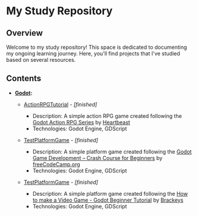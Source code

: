 # My Study Repository

## Overview

Welcome to my study repository! This space is dedicated to documenting my ongoing learning journey. Here, you'll find projects that I've studied based on several resources.

## Contents

- **[Godot](Godot/):**
  - [ActionRPGTutorial](Godot/ActionRPGTutorial) - *[finished]*
    - Description: A simple action RPG game created following the [Godot Action RPG Series](https://youtube.com/playlist?list=PL9FzW-m48fn2SlrW0KoLT4n5egNdX-W9a&si=q0nzIJP4AjXOHRSM) by [Heartbeast](https://www.youtube.com/@uheartbeast)
    - Technologies: Godot Engine, GDScript

  - [TestPlatformGame](Godot/TestPlatformGame) - *[finished]*
    - Description: A simple platform game created following the [Godot Game Development – Crash Course for Beginners](https://youtu.be/S8lMTwSRoRg?si=sLDYdKdYi4dAEQr4) by [freeCodeCamp.org](https://www.youtube.com/@freecodecamp)
    - Technologies: Godot Engine, GDScript

  - [TestPlatformGame](Godot/TestPlatformGame) - *[finished]*
      - Description: A simple platform game created following the [How to make a Video Game - Godot Beginner Tutorial](https://youtu.be/LOhfqjmasi0?si=wF_NEBPLvxac0lbK) by [Brackeys](https://www.youtube.com/@Brackeys)
      - Technologies: Godot Engine, GDScript
